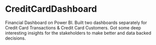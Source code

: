 # CreditCardDashboard
Financial Dashboard on Power BI.
Built two dashboards separately for Credit Card Transactions & Credit Card Customers. 
Got some deep interesting insights for the stakeholders to make better and data backed decisions.
